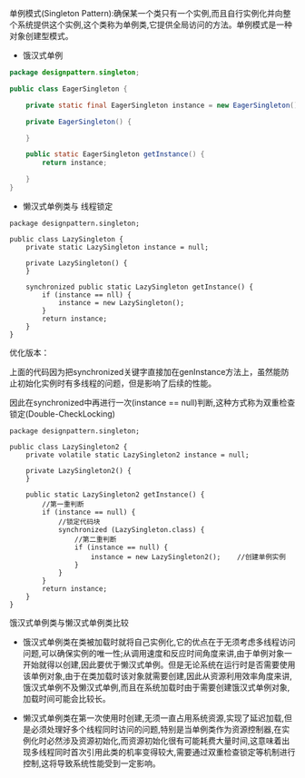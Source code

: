 单例模式\(Singleton Pattern\):确保某一个类只有一个实例,而且自行实例化并向整个系统提供这个实例,这个类称为单例类,它提供全局访问的方法。单例模式是一种对象创建型模式。

* 饿汉式单例

```java
package designpattern.singleton;

public class EagerSingleton {

    private static final EagerSingleton instance = new EagerSingleton();

    private EagerSingleton() {

    }

    public static EagerSingleton getInstance() {
        return instance;

    }
}
```

* 懒汉式单例类与 线程锁定

```
package designpattern.singleton;

public class LazySingleton {
    private static LazySingleton instance = null;

    private LazySingleton() {
    }

    synchronized public static LazySingleton getInstance() {
        if (instance == nll) {
            instance = new LazySingleton();
        }
        return instance;
    }
}
```

优化版本：

上面的代码因为把synchronized关键字直接加在genInstance方法上，虽然能防止初始化实例时有多线程的问题，但是影响了后续的性能。

因此在synchronized中再进行一次\(instance    ==    null\)判断,这种方式称为双重检查锁定\(Double-CheckLocking\)

```
package designpattern.singleton;

public class LazySingleton2 {
    private volatile static LazySingleton2 instance = null;

    private LazySingleton2() {
    }

    public static LazySingleton2 getInstance() {
        //第一重判断
        if (instance == null) {
            //锁定代码块
            synchronized (LazySingleton.class) {
                //第二重判断
                if (instance == null) {
                    instance = new LazySingleton2();    //创建单例实例
                }
            }
        }
        return instance;
    }
}
```



饿汉式单例类与懒汉式单例类比较

* 饿汉式单例类在类被加载时就将自己实例化,它的优点在于无须考虑多线程访问问题,可以确保实例的唯一性;从调用速度和反应时间角度来讲,由于单例对象一开始就得以创建,因此要优于懒汉式单例。但是无论系统在运行时是否需要使用该单例对象,由于在类加载时该对象就需要创建,因此从资源利用效率角度来讲,饿汉式单例不及懒汉式单例,而且在系统加载时由于需要创建饿汉式单例对象,加载时间可能会比较长。

* 懒汉式单例类在第一次使用时创建,无须一直占用系统资源,实现了延迟加载,但是必须处理好多个线程同时访问的问题,特别是当单例类作为资源控制器,在实例化时必然涉及资源初始化,而资源初始化很有可能耗费大量时间,这意味着出现多线程同时首次引用此类的机率变得较大,需要通过双重检查锁定等机制进行控制,这将导致系统性能受到一定影响。



